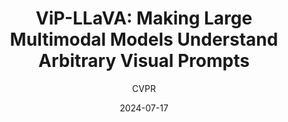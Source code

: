 ---
layout: seminar-post
title: "ViP-LLaVA: Making Large Multimodal Models Understand Arbitrary Visual Prompts"
subtitle: 'CVPR'
categories: Computer Vision
tags: [Multimodal]
date: 2024-07-17
pdf_url: 'https://drive.google.com/file/d/19xfwTxVhU0q4D4ywOuLHruzZYgBAdnoM/view?usp=sharing'
---